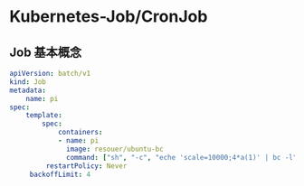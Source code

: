 # Kubernetes-Job/CronJob

## Job 基本概念

```yaml
apiVersion: batch/v1
kind: Job
metadata:
	name: pi
spec:
	template:
		spec:
			containers:
			- name: pi
			  image: resouer/ubuntu-bc
			  command: ["sh", "-c", "eche 'scale=10000;4*a(1)' | bc -l"]
		 restartPolicy: Never
     backoffLimit: 4
```



